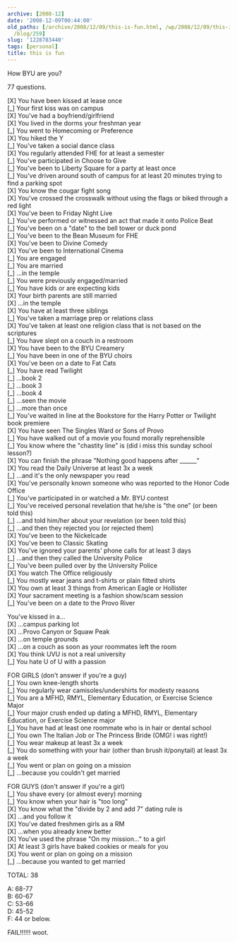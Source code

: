 ```yaml
---
archive: [2008-12]
date: '2008-12-09T00:44:00'
old_paths: [/archive/2008/12/09/this-is-fun.html, /wp/2008/12/09/this-is-fun/, /2008/12/09/this-is-fun/,
  /blog/259]
slug: '1228783440'
tags: [personal]
title: this is fun
---
```


How BYU are you?  
  
77 questions.  
  
[X] You have been kissed at lease once  
[\_] Your first kiss was on campus  
[X] You've had a boyfriend/girlfriend  
[X] You lived in the dorms your freshman year  
[\_] You went to Homecoming or Preference  
[X] You hiked the Y  
[\_] You've taken a social dance class  
[X] You regularly attended FHE for at least a semester  
[\_] You've participated in Choose to Give  
[\_] You've been to Liberty Square for a party at least once  
[\_] You've driven around south of campus for at least 20 minutes trying to find a parking spot  
[X] You know the cougar fight song  
[X] You've crossed the crosswalk without using the flags or biked through a red light  
[X] You've been to Friday Night Live  
[\_] You've performed or witnessed an act that made it onto Police Beat  
[\_] You've been on a "date" to the bell tower or duck pond  
[\_] You've been to the Bean Museum for FHE  
[X] You've been to Divine Comedy  
[X] You've been to International Cinema  
[\_] You are engaged  
[\_] You are married  
[\_] ...in the temple  
[\_] You were previously engaged/married  
[\_] You have kids or are expecting kids  
[X] Your birth parents are still married  
[X] ...in the temple  
[X] You have at least three siblings  
[\_] You've taken a marriage prep or relations class  
[X] You've taken at least one religion class that is not based on the scriptures  
[\_] You have slept on a couch in a restroom  
[X] You have been to the BYU Creamery  
[\_] You have been in one of the BYU choirs  
[X] You've been on a date to Fat Cats  
[\_] You have read Twilight  
[\_] ...book 2  
[\_] ...book 3  
[\_] ...book 4  
[\_] ...seen the movie  
[\_] ...more than once  
[\_] You've waited in line at the Bookstore for the Harry Potter or Twilight book premiere  
[X] You have seen The Singles Ward or Sons of Provo  
[\_] You have walked out of a movie you found morally reprehensible  
[\_] You know where the "chastity line" is (did i miss this sunday school lesson?)  
[X] You can finish the phrase "Nothing good happens after ______"  
[X] You read the Daily Universe at least 3x a week  
[\_] ...and it's the only newspaper you read  
[X] You've personally known someone who was reported to the Honor Code Office  
[\_] You've participated in or watched a Mr. BYU contest  
[\_] You've received personal revelation that he/she is "the one" (or been told this)  
[\_] ...and told him/her about your revelation (or been told this)  
[\_] ...and then they rejected you (or rejected them)  
[X] You've been to the Nickelcade  
[X] You've been to Classic Skating  
[X] You've ignored your parents' phone calls for at least 3 days  
[\_] ...and then they called the University Police  
[\_] You've been pulled over by the University Police  
[X] You watch The Office religiously  
[\_] You mostly wear jeans and t-shirts or plain fitted shirts  
[X] You own at least 3 things from American Eagle or Hollister  
[X] Your sacrament meeting is a fashion show/scam session  
[\_] You've been on a date to the Provo River  

You've kissed in a...  
[X] ...campus parking lot  
[X] ...Provo Canyon or Squaw Peak  
[X] ...on temple grounds  
[X] ...on a couch as soon as your roommates left the room  
[X] You think UVU is not a real university  
[\_] You hate U of U with a passion  

FOR GIRLS (don't answer if you're a guy)  
[\_] You own knee-length shorts  
[\_] You regularly wear camisoles/undershirts for modesty reasons  
[\_] You are a MFHD, RMYL, Elementary Education, or Exercise Science Major  
[\_] Your major crush ended up dating a MFHD, RMYL, Elementary Education, or Exercise Science major  
[\_] You have had at least one roommate who is in hair or dental school  
[\_] You own The Italian Job or The Princess Bride (OMG! i was right!)  
[\_] You wear makeup at least 3x a week  
[\_] You do something with your hair (other than brush it/ponytail) at least 3x a week  
[\_] You went or plan on going on a mission  
[\_] ...because you couldn't get married  


FOR GUYS (don't answer if you're a girl)  
[\_] You shave every (or almost every) morning  
[\_] You know when your hair is "too long"  
[X] You know what the "divide by 2 and add 7" dating rule is  
[X] ...and you follow it  
[X] You've dated freshmen girls as a RM  
[X] ...when you already knew better  
[X] You've used the phrase "On my mission..." to a girl  
[X] At least 3 girls have baked cookies or meals for you  
[X] You went or plan on going on a mission  
[\_] ...because you wanted to get married  


TOTAL: 38  

A: 68-77  
B: 60-67  
C: 53-66  
D: 45-52  
F: 44 or below.  
  
FAIL!!!!!! woot.

